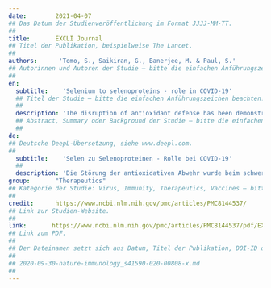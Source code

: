 ```yaml
---
date:        2021-04-07
## Das Datum der Studienveröffentlichung im Format JJJJ-MM-TT.
##
title:       EXCLI Journal
## Titel der Publikation, beispielweise The Lancet.
##
authors:      'Tomo, S., Saikiran, G., Banerjee, M. & Paul, S.'
## Autorinnen und Autoren der Studie – bitte die einfachen Anführungszeichen beachten!
##
en:
  subtitle:    'Selenium to selenoproteins - role in COVID-19'
  ## Titel der Studie – bitte die einfachen Anführungszeichen beachten!
  ##
  description: 'The disruption of antioxidant defense has been demonstrated in severe acute respiratory syndrome due to SARS-CoV infection. Selenium plays a major role in decreasing the ROS produced in response to various viral infections. Selenoprotein enzymes are essential in combating oxidative stress caused due to excessive generation of ROS. Selenium also has a role in inhibiting the activation of NF-κB, thus alleviating inflammation. In viral infections, selenoproteins have also been found to inhibit type I interferon responses, modulate T cell proliferation and oxidative burst in macrophages, and inhibit viral transcriptional activators. Potential virally encoded selenoproteins have been identified by computational analysis in different viral genomes like HIV-1, Japanese encephalitis virus (JEV), and hepatitis C virus. This review discusses the role and the possible mechanisms of selenium, selenoproteins, and virally encoded selenoproteins in the pathogenicity of viral infections. Identification of potential selenoproteins in the COVID 19 genome by computational tools will give insights further into their role in the pathogenesis of viral infections.'
  ## Abstract, Summary oder Background der Studie – bitte die einfachen Anführungszeichen beachten!
  ##
de: 
## Deutsche DeepL-Übersetzung, siehe www.deepl.com.
##
  subtitle:    'Selen zu Selenoproteinen - Rolle bei COVID-19'
  ##
  description: 'Die Störung der antioxidativen Abwehr wurde beim schweren akuten respiratorischen Syndrom aufgrund einer SARS-CoV-Infektion nachgewiesen. Selen spielt eine wichtige Rolle bei der Verringerung der als Reaktion auf verschiedene Virusinfektionen produzierten ROS. Selenoprotein-Enzyme sind von wesentlicher Bedeutung bei der Bekämpfung von oxidativem Stress, der durch die übermäßige Bildung von ROS verursacht wird. Selen spielt auch eine Rolle bei der Hemmung der Aktivierung von NF-κB, wodurch Entzündungen gelindert werden. Bei Virusinfektionen hemmen Selenoproteine nachweislich die Interferonreaktion vom Typ I, modulieren die T-Zell-Proliferation und den oxidativen Burst in Makrophagen und hemmen virale Transkriptionsaktivatoren. Potenzielle viral kodierte Selenoproteine wurden durch computergestützte Analysen in verschiedenen viralen Genomen wie HIV-1, Japanisches Enzephalitis-Virus (JEV) und Hepatitis-C-Virus identifiziert. In dieser Übersicht werden die Rolle und die möglichen Mechanismen von Selen, Selenoproteinen und viral kodierten Selenoproteinen bei der Pathogenität von Virusinfektionen erörtert. Die Identifizierung potenzieller Selenoproteine im Genom von COVID 19 durch computergestützte Werkzeuge wird weitere Einblicke in ihre Rolle bei der Pathogenese viraler Infektionen geben.'
group:       "Therapeutics"
## Kategorie der Studie: Virus, Immunity, Therapeutics, Vaccines – bitte die Anführungszeichen beachten!
##
credit:      https://www.ncbi.nlm.nih.gov/pmc/articles/PMC8144537/
## Link zur Studien-Website.
##
link:       https://www.ncbi.nlm.nih.gov/pmc/articles/PMC8144537/pdf/EXCLI-20-781.pdf
## Link zum PDF.
##
## Der Dateinamen setzt sich aus Datum, Titel der Publikation, DOI-ID der Studie (nach dem letzten Slash) und der Dateiendung zusammen. Bitte den Unterstrich vor der DOI-ID beachten!
##
## 2020-09-30-nature-immunology_s41590-020-00808-x.md
##
---
```

<object data="{{ page.link }}" style='height:calc(100vh - 400px); width: 100%' type='application/pdf'></object>
